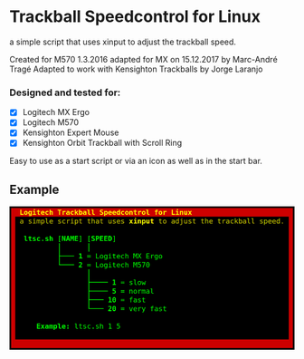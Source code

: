 # Trackball Speedcontrol for Linux        
a simple script that uses xinput to adjust the trackball speed.  

Created for M570 1.3.2016 adapted for MX on 15.12.2017 by Marc-André Tragé
Adapted to work with Kensighton Trackballs by Jorge Laranjo

### Designed and tested for:
- [x] Logitech MX Ergo                               
- [x] Logitech M570   
- [x] Kensighton Expert Mouse
- [x] Kensighton Orbit Trackball with Scroll Ring
                                                                   
Easy to use as a start script or via an icon as well as in the start bar.                                                                   
## Example

![Preview](https://github.com/MTrage/Logitech-Trackball-Speedcontrol-for-Linux/blob/master/Preview.png)
    
